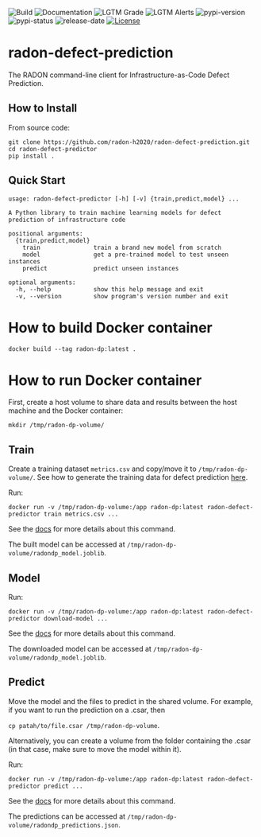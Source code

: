 ![Build](https://github.com/radon-h2020/radon-defect-predictor/workflows/Build/badge.svg)
![Documentation](https://github.com/radon-h2020/radon-defect-predictor/workflows/Documentation/badge.svg)
![LGTM Grade](https://img.shields.io/lgtm/grade/python/github/radon-h2020/radon-defect-predictor)
![LGTM Alerts](https://img.shields.io/lgtm/alerts/github/radon-h2020/radon-defect-predictor)
![pypi-version](https://img.shields.io/pypi/v/radon-defect-predictor)
![pypi-status](https://img.shields.io/pypi/status/radon-defect-predictor)
![release-date](https://img.shields.io/github/release-date/radon-h2020/radon-defect-prediction-cli)
[![License](https://img.shields.io/badge/License-Apache%202.0-blue.svg)](https://opensource.org/licenses/Apache-2.0)

# radon-defect-prediction
The RADON command-line client for Infrastructure-as-Code Defect Prediction.


## How to Install

From source code:
```
git clone https://github.com/radon-h2020/radon-defect-prediction.git
cd radon-defect-predictor
pip install .
```

## Quick Start

```text
usage: radon-defect-predictor [-h] [-v] {train,predict,model} ...

A Python library to train machine learning models for defect prediction of infrastructure code

positional arguments:
  {train,predict,model}
    train               train a brand new model from scratch
    model               get a pre-trained model to test unseen instances
    predict             predict unseen instances

optional arguments:
  -h, --help            show this help message and exit
  -v, --version         show program's version number and exit
```


# How to build Docker container

`docker build --tag radon-dp:latest .`


# How to run Docker container

First, create a host volume to share data and results between the host machine and the Docker container:

`mkdir /tmp/radon-dp-volume/` 
 
## Train

Create a training dataset `metrics.csv` and copy/move it to `/tmp/radon-dp-volume/`.
See how to generate the training data for defect prediction [here](https://radon-h2020.github.io/radon-repository-miner/cli/metrics/). 

Run:

`docker run -v /tmp/radon-dp-volume:/app radon-dp:latest radon-defect-predictor train metrics.csv ...`

See the [docs](https://radon-h2020.github.io/radon-defect-prediction-cli/cli/train/) for more details about this command. 

The built model can be accessed at `/tmp/radon-dp-volume/radondp_model.joblib`.



## Model

Run:

`docker run -v /tmp/radon-dp-volume:/app radon-dp:latest radon-defect-predictor download-model ...`

See the [docs](https://radon-h2020.github.io/radon-defect-prediction-cli/cli/model/) for more details about this command. 

The downloaded model can be accessed at `/tmp/radon-dp-volume/radondp_model.joblib`.



## Predict

Move the model and the files to predict in the shared volume.
For example, if you want to run the prediction on a .csar, then

`cp patah/to/file.csar /tmp/radon-dp-volume`.

Alternatively, you can create a volume from the folder containing the .csar (in that case, make sure to move the model within it).

Run:

`docker run -v /tmp/radon-dp-volume:/app radon-dp:latest radon-defect-predictor predict ...`

See the [docs](https://radon-h2020.github.io/radon-defect-prediction-cli/cli/predict/) for more details about this command. 

The predictions can be accessed at `/tmp/radon-dp-volume/radondp_predictions.json`.


